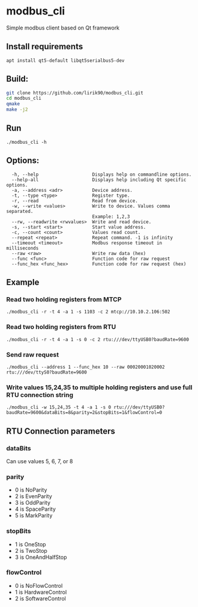 # modbus_cli
Simple modbus client based on Qt framework

## Install requirements
`apt install qt5-default libqt5serialbus5-dev`

## Build:
```bash
git clone https://github.com/lirik90/modbus_cli.git
cd modbus_cli
qmake
make -j2
```

## Run
`./modbus_cli -h`

## Options:
```
  -h, --help                    Displays help on commandline options.
  --help-all                    Displays help including Qt specific options.
  -a, --address <adr>           Device address.
  -t, --type <type>             Register type.
  -r, --read                    Read from device.
  -w, --write <values>          Write to device. Values comma separated.
                                Example: 1,2,3
  --rw, --readwrite <rwvalues>  Write and read device.
  -s, --start <start>           Start value address.
  -c, --count <count>           Values read count.
  --repeat <repeat>             Repeat command. -1 is infinity
  --timeout <timeout>           Modbus response timeout in milliseconds
  --raw <raw>                   Write raw data (hex)
  --func <func>                 Function code for raw request
  --func_hex <func_hex>         Function code for raw request (hex)
```

## Example
### Read two holding registers from MTCP
`./modbus_cli -r -t 4 -a 1 -s 1103 -c 2 mtcp://10.10.2.106:502`

### Read two holding registers from RTU
`./modbus_cli -r -t 4 -a 1 -s 0 -c 2 rtu:///dev/ttyUSB0?baudRate=9600`

### Send raw request
`./modbus_cli --address 1 --func_hex 10 --raw 00020001020002 rtu:///dev/ttyS0?baudRate=9600`

### Write values 15,24,35 to multiple holding registers and use full RTU connection string
`./modbus_cli -w 15,24,35 -t 4 -a 1 -s 0 rtu:///dev/ttyUSB0?baudRate=9600&dataBits=8&parity=2&stopBits=1&flowControl=0`

## RTU Connection parameters
### dataBits
Can use values 5, 6, 7, or 8

### parity
- 0 is NoParity
- 2 is EvenParity
- 3 is OddParity
- 4 is SpaceParity
- 5 is MarkParity

### stopBits
- 1 is OneStop
- 2 is TwoStop
- 3 is OneAndHalfStop

### flowControl
- 0 is NoFlowControl
- 1 is HardwareControl
- 2 is SoftwareControl
